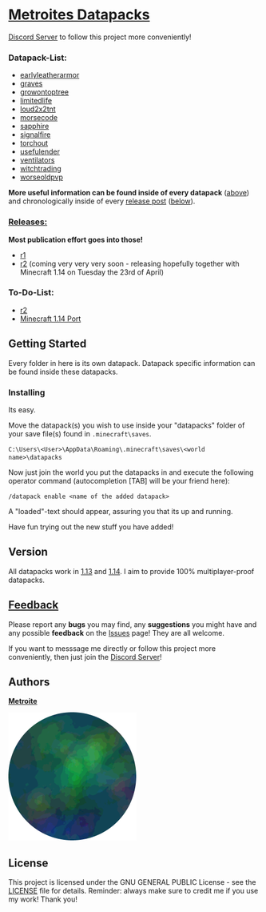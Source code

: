 # [Metroites Datapacks](https://github.com/Metroite/datapacks/archive/1.14.zip)

[Discord Server](https://discord.gg/vBgb85N) to follow this project more conveniently!

### Datapack-List:

* [earlyleatherarmor](https://github.com/Metroite/datapacks/tree/1.14/earlyleatherarmor)
* [graves](https://github.com/Metroite/datapacks/tree/1.14/graves)
* [growontoptree](https://github.com/Metroite/datapacks/tree/1.14/growontoptree)
* [limitedlife](https://github.com/Metroite/datapacks/tree/1.14/limitedlife)
* [loud2x2tnt](https://github.com/Metroite/datapacks/tree/1.14/loud2x2tnt)
* [morsecode](https://github.com/Metroite/datapacks/tree/1.14/morsecode)
* [sapphire](https://github.com/Metroite/datapacks/tree/1.14/sapphire)
* [signalfire](https://github.com/Metroite/datapacks/tree/1.14/signalfire)
* [torchout](https://github.com/Metroite/datapacks/tree/1.14/torchout)
* [usefulender](https://github.com/Metroite/datapacks/tree/1.14/usefulender)
* [ventilators](https://github.com/Metroite/datapacks/tree/1.14/ventilators)
* [witchtrading](https://github.com/Metroite/datapacks/tree/1.14/witchtrading)
* [worseoldpvp](https://github.com/Metroite/datapacks/tree/1.14/worseoldpvp)

**More useful information can be found inside of every datapack** ([above](https://github.com/Metroite/datapacks#metroites-datapacks)) and chronologically inside of every [release post](https://github.com/Metroite/datapacks/releases) ([below](https://github.com/Metroite/datapacks#releases)).

### [Releases:](https://github.com/Metroite/datapacks/releases)

**Most publication effort goes into those!**

* [r1](https://github.com/Metroite/datapacks/releases/tag/r1)
* [r2](https://github.com/Metroite/datapacks/projects/2) (coming very very very soon - releasing hopefully together with Minecraft 1.14 on Tuesday the 23rd of April)

### To-Do-List:

* [r2](https://github.com/Metroite/datapacks/projects/2)
* [Minecraft 1.14 Port](https://github.com/Metroite/datapacks/projects/1)

## Getting Started

Every folder in here is its own datapack. Datapack specific information can be found inside these datapacks.

### Installing

Its easy.

Move the datapack(s) you wish to use inside your "datapacks" folder of your save file(s) found in `.minecraft\saves`.

```
C:\Users\<User>\AppData\Roaming\.minecraft\saves\<world name>\datapacks
```

Now just join the world you put the datapacks in and execute the following operator command (autocompletion [TAB] will be your friend here):

```
/datapack enable <name of the added datapack>
```
A "loaded"-text should appear, assuring you that its up and running.

Have fun trying out the new stuff you have added!

## Version

All datapacks work in [1.13](https://github.com/Metroite/datapacks/tree/master) and [1.14](https://github.com/Metroite/datapacks/tree/1.14). I aim to provide 100% multiplayer-proof datapacks.

## [Feedback](https://github.com/Metroite/datapacks/issues)

Please report any **bugs** you may find, any **suggestions** you might have and any possible **feedback** on the [Issues](https://github.com/Metroite/datapacks/issues) page! They are all welcome.

If you want to messsage me directly or follow this project more conveniently, then just join the [Discord Server](https://discord.gg/vBgb85N)!

## Authors

[**Metroite**](https://github.com/Metroite)

![Metroite](Metroite.png?raw=true "Metroite")

## License

This project is licensed under the GNU GENERAL PUBLIC License - see the [LICENSE](https://github.com/Metroite/datapacks/blob/master/LICENSE) file for details.
Reminder: always make sure to credit me if you use my work! Thank you!
